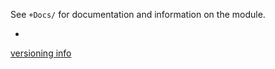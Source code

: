 See `+Docs/` for documentation and information on the module.

-

[versioning info](https://github.com/ibidem/ibidem/blob/master/versioning.md)